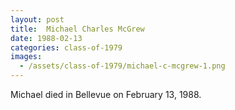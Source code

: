 ```yaml
---
layout: post
title:  Michael Charles McGrew
date: 1988-02-13
categories: class-of-1979
images:
  - /assets/class-of-1979/michael-c-mcgrew-1.png
---
```

Michael died in Bellevue on February 13, 1988.
